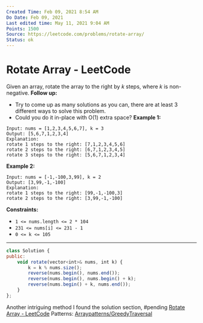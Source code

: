 ```yaml
---
Created Time: Feb 09, 2021 8:54 AM
Do Date: Feb 09, 2021
Last edited time: May 11, 2021 9:04 AM
Points: 1500
Source: https://leetcode.com/problems/rotate-array/
Status: ok
---
```


# Rotate Array - LeetCode

Given an array, rotate the array to the right by *k* steps, where *k* is non-negative.
**Follow up:**
- Try to come up as many solutions as you can, there are at least 3 different ways to solve this problem.
- Could you do it in-place with O(1) extra space?
**Example 1:**
```
Input: nums = [1,2,3,4,5,6,7], k = 3
Output: [5,6,7,1,2,3,4]
Explanation:
rotate 1 steps to the right: [7,1,2,3,4,5,6]
rotate 2 steps to the right: [6,7,1,2,3,4,5]
rotate 3 steps to the right: [5,6,7,1,2,3,4]
```
**Example 2:**
```
Input: nums = [-1,-100,3,99], k = 2
Output: [3,99,-1,-100]
Explanation: 
rotate 1 steps to the right: [99,-1,-100,3]
rotate 2 steps to the right: [3,99,-1,-100]
```
**Constraints:**
- `1 <= nums.length <= 2 * 104`
- `231 <= nums[i] <= 231 - 1`
- `0 <= k <= 105`
---
```jsx
class Solution {
public:
    void rotate(vector<int>& nums, int k) {
        k = k % nums.size(); 
        reverse(nums.begin(), nums.end());
        reverse(nums.begin(), nums.begin() + k);
        reverse(nums.begin() + k, nums.end());
    }
};
```
Another intriguing method I found the solution section, #pending
[Rotate Array - LeetCode](https://leetcode.com/problems/rotate-array/solution/)
Patterns: [Array](Array.md)[patterns/Greedy](patterns/Greedy.md)[Traversal](Traversal.md)